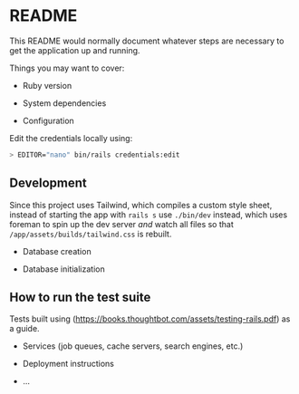 # README

This README would normally document whatever steps are necessary to get the
application up and running.

Things you may want to cover:

* Ruby version

* System dependencies

* Configuration

Edit the credentials locally using:

```bash
> EDITOR="nano" bin/rails credentials:edit
```

## Development

Since this project uses Tailwind, which compiles a custom style sheet, instead of starting the app with `rails s` use `./bin/dev` instead, which uses foreman to spin up the dev server _and_ watch all files so that `/app/assets/builds/tailwind.css` is rebuilt.

* Database creation

* Database initialization

## How to run the test suite

Tests built using (https://books.thoughtbot.com/assets/testing-rails.pdf) as a guide.

* Services (job queues, cache servers, search engines, etc.)

* Deployment instructions

* ...
